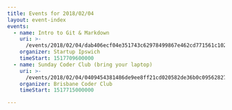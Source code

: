 ```yaml
---
title: Events for 2018/02/04
layout: event-index
events:
  - name: Intro to Git & Markdown
    uri: >-
      /events/2018/02/04/dab406ecf04e351743c62978499867e462cd771561c1020eb6d84fdd9b1a432b
    organizer: Startup Ipswich
    timeStart: 1517709600000
  - name: Sunday Coder Club (bring your laptop)
    uri: >-
      /events/2018/02/04/0409454381486de9ee8ff21cd020582de36b0c09562827fa724917354a5fd337
    organizer: Brisbane Coder Club
    timeStart: 1517715000000

---
```

